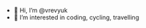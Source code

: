 - 👋 Hi, I’m @vrevyuk
- 👀 I’m interested in coding, cycling, travelling 
<!-- - 🌱 I’m currently learning English and Python
- 💞️ I’m looking to collaborate on ... I don't know yet
 -->
<!---
vrevyuk/vrevyuk is a ✨ special ✨ repository because its `README.md` (this file) appears on your GitHub profile.
You can click the Preview link to take a look at your changes.
--->
